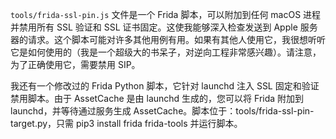 `tools/frida-ssl-pin.js` 文件是一个 Frida 脚本，可以附加到任何 macOS 进程并禁用所有 SSL 验证和 SSL 证书固定。这使我能够深入检查发送到 Apple 服务器的请求。这个脚本可能对许多其他用例有用。如果有其他人使用它，我很想听听它是如何使用的（我是一个超级大的书呆子，对逆向工程非常感兴趣）。请注意，为了正确使用它，需要禁用 SIP。

我还有一个修改过的 Frida Python 脚本，它针对 launchd 注入 SSL 固定和验证禁用脚本。由于 AssetCache 是由 launchd 生成的，您可以将 Frida 附加到 launchd，并等待通过服务生成 AssetCache。脚本位于：tools/frida-ssl-pin-target.py，只需 pip3 install frida frida-tools 并运行脚本。